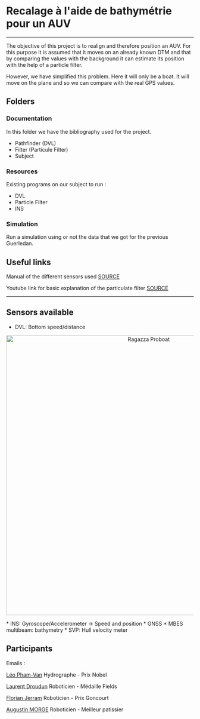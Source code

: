 # Recalage à l'aide de bathymétrie pour un AUV
***
The objective of this project is to realign and therefore position an AUV. For this purpose it is assumed that it moves on an already known DTM and that by comparing the values with the background it can estimate its position with the help of a particle filter.

However, we have simplified this problem. Here it will only be a boat. It will move on the plane and so we can compare with the real GPS values.

## Folders
### Documentation
In this folder we have the bibliography used for the project.

* Pathfinder (DVL)
* Filter (Particule Filter)
* Subject

### Resources
Existing programs on our subject to run :
* DVL
* Particle Filter
* INS

### Simulation
Run a simulation using or not the data that we got for the previous Guerledan.

## Useful links
Manual of the different sensors used
[SOURCE](https://moodle.ensta-bretagne.fr/course/view.php?id=863)

Youtube link for basic explanation of the particulate filter
[SOURCE](https://www.youtube.com/watch?v=NrzmH_yerBU&ab_channel=MATLAB)

***
## Sensors available
* DVL: Bottom speed/distance
<div style="text-align:center">
<p align="center">
  <img src="https://geo-matching.com/uploads/default/m/i/migrationtaxfjy.jpg" width="750" title="Ragazza Proboat">
</p>
</div>
* INS: Gyroscope/Accelerometer -> Speed and position
* GNSS
* MBES multibeam: bathymetry
* SVP: Hull velocity meter

## Participants
Emails :

[Léo Pham-Van](mailto:leo.pham-van@ensta-bretagne.org) Hydrographe - Prix Nobel

[Laurent Droudun](mailto:laurent.droudun@ensta-bretagne.org) Roboticien - Médaille Fields

[Florian Jerram](mailto:florian.jerram@ensta-bretagne.org) Roboticien - Prix Goncourt

[Augustin MORGE](mailto:augustin.morge@ensta-bretagne.org) Roboticien - Meilleur patissier
